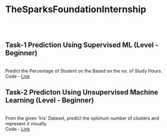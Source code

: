 # TheSparksFoundationInternship

<br>
<br>

<h2>Task-1 Prediction Using Supervised ML (Level - Beginner)</h2>
<br>
Predict the Percentage of Student on the Based on the no. of Study Hours.
<br>
Code - <a href="https://github.com/ArthIJani/TheSparksFoundationInternship/blob/main/Task-1/Task1_LinearRegression.ipynb">Link</a>

<br>

<h2>Task-2 Predicton Using Unsupervised Machine Learning (Level - Beginner)</h2>
<br>
From the given 'Iris' Dataset, predict the optimum number of clusters and represent it visually.
<br>
Code - <a href="https://github.com/ArthIJani/TheSparksFoundationInternship/blob/main/Task-1/Task1_LinearRegression.ipynb">Link</a>
